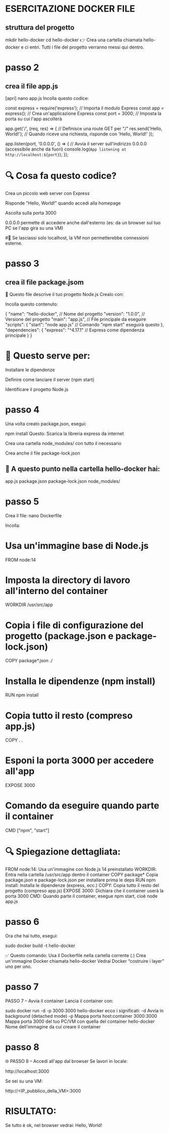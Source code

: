 # ESERCITAZIONE DOCKER FILE
## struttura del progetto

mkdir hello-docker
cd hello-docker
👉 Crea una cartella chiamata hello-docker e ci entri. Tutti i file del progetto verranno messi qui dentro.

# passo 2
## crea il file app.js

[apri] nano app.js
Incolla questo codice:

const express = require('express');       // Importa il modulo Express
const app = express();                    // Crea un'applicazione Express
const port = 3000;                        // Imposta la porta su cui l'app ascolterà

app.get('/', (req, res) => {              // Definisce una route GET per "/"
    res.send('Hello, World!');            // Quando riceve una richiesta, risponde con 'Hello, World!'
});

app.listen(port, '0.0.0.0', () => {       // Avvia il server sull'indirizzo 0.0.0.0 (accessibile anche da fuori)
    console.log(`App listening at http://localhost:${port}`);
});

# 🔍 Cosa fa questo codice?
Crea un piccolo web server con Express

Risponde "Hello, World!" quando accedi alla homepage

Ascolta sulla porta 3000

0.0.0.0 permette di accedere anche dall'esterno (es: da un browser sul tuo PC se l'app gira su una VM)

#🔧 Se lasciassi solo localhost, la VM non permetterebbe connessioni esterne.

# passo 3
## crea il file package.jsom 

🔨 Questo file descrive il tuo progetto Node.js
Crealo con:

Incolla questo contenuto:

{
  "name": "hello-docker",               // Nome del progetto
  "version": "1.0.0",                   // Versione del progetto
  "main": "app.js",                     // File principale da eseguire
  "scripts": {
    "start": "node app.js"             // Comando "npm start" eseguirà questo
  },
  "dependencies": {
    "express": "^4.17.1"               // Express come dipendenza principale
  }
}
# 📌 Questo serve per:

Installare le dipendenze

Definire come lanciare il server (npm start)

Identificare il progetto Node.js

# passo 4
Una volta creato package.json, esegui:

npm install
Questo: Scarica la libreria express da internet

Crea una cartella node_modules/ con tutto il necessario

Crea anche il file package-lock.json

## 📁 A questo punto nella cartella hello-docker hai:
app.js
package.json
package-lock.json
node_modules/

# passo 5

Crea il file:
nano Dockerfile

Incolla:

# Usa un'immagine base di Node.js
FROM node:14

# Imposta la directory di lavoro all'interno del container
WORKDIR /usr/src/app

# Copia i file di configurazione del progetto (package.json e package-lock.json)
COPY package*.json ./

# Installa le dipendenze (npm install)
RUN npm install

# Copia tutto il resto (compreso app.js)
COPY . .

# Esponi la porta 3000 per accedere all'app
EXPOSE 3000

# Comando da eseguire quando parte il container
CMD ["npm", "start"]

# 🔍 Spiegazione dettagliata:

FROM node:14: Usa un'immagine con Node.js 14 preinstallato
WORKDIR:	Entra nella cartella /usr/src/app dentro il container
COPY package*	Copia package.json e package-lock.json per installare prima le deps
RUN npm install:	Installa le dipendenze (express, ecc.)
COPY:	Copia tutto il resto del progetto (compreso app.js)
EXPOSE 3000:	Dichiara che il container userà la porta 3000
CMD:	Quando parte il container, esegue npm start, cioè node app.js

# passo 6
Ora che hai tutto, esegui:

sudo docker build -t hello-docker 

✅ Questo comando:
Usa il Dockerfile nella cartella corrente (.)
Crea un'immagine Docker chiamata hello-docker
Vedrai Docker “costruire i layer” uno per uno.

# passo 7
PASSO 7 – Avvia il container
Lancia il container con:

sudo docker run -d -p 3000:3000 hello-docker
ecco i significati:
-d	Avvia in background (detached mode)
-p	Mappa porta host:container
3000:3000	Mappa porta 3000 del tuo PC/VM con quella del container
hello-docker	Nome dell'immagine da cui creare il container

# passo 8
🌐 PASSO 8 – Accedi all'app dal browser
Se lavori in locale:

http://localhost:3000

Se sei su una VM:

http://<IP_pubblico_della_VM>:3000

# RISULTATO:
Se tutto è ok, nel browser vedrai:
Hello, World!
